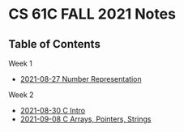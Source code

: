 # CS 61C FALL 2021 Notes
## Table of Contents
Week 1
- [2021-08-27 Number Representation](./week-1/2021-08-27_Number_Representation.md)

Week 2
- [2021-08-30 C Intro](./week-2/2021-08-30_C_Intro.md)
- [2021-09-08 C Arrays, Pointers, Strings](./week-2/2021-09-03_C_Arrays_Pointers_Strings.md)